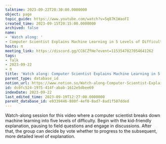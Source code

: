 ```yaml
---
talktime: 2023-09-22T20:30:00.0000000
object: page
topic_guide: https://www.youtube.com/watch?v=5q87K1WaoFI
created_time: 2023-09-15T20:15:00.0000000
archived: false
name:
- 'Watch along: '
- Computer Scientist Explains Machine Learning in 5 Levels of Difficulty | WIRED
hosts: π
meeting_link: https://discord.gg/CC6CZfHe?event=1153547827054641262
tags:
- Talk
- 2023-09-22
- π
title: 'Watch along: Computer Scientist Explains Machine Learning in 5 Levels of Difficulty | WIRED'
parent_type: database_id
notion_url: https://www.notion.so/Watch-along-Computer-Scientist-Explains-Machine-Learning-in-5-Levels-of-Difficulty-WIRED-dc0fc5241975414fabab1612e5dbee69
id: dc0fc524-1975-414f-abab-1612e5dbee69
indexDate: 2023-09-22
last_edited_time: 2023-09-19T12:27:00.0000000
parent_database_id: e9339446-880f-4ef0-8ad7-8ad1f507dded
---
```



Watch-along session for this video where a computer scientist breaks down machine learning into five levels of difficulty.
Begin with the kid-friendly explanation, pausing to field questions and engage in discussions. After that, the group can decide by vote whether to progress to the subsequent, more detailed level of explanation.

























